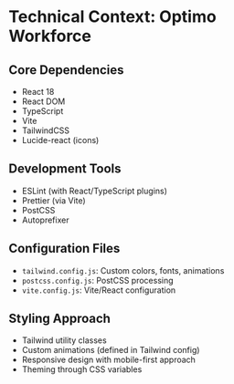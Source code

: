 # Technical Context: Optimo Workforce

## Core Dependencies
- React 18
- React DOM
- TypeScript
- Vite
- TailwindCSS
- Lucide-react (icons)

## Development Tools
- ESLint (with React/TypeScript plugins)
- Prettier (via Vite)
- PostCSS
- Autoprefixer

## Configuration Files
- `tailwind.config.js`: Custom colors, fonts, animations
- `postcss.config.js`: PostCSS processing
- `vite.config.js`: Vite/React configuration

## Styling Approach
- Tailwind utility classes
- Custom animations (defined in Tailwind config)
- Responsive design with mobile-first approach
- Theming through CSS variables
